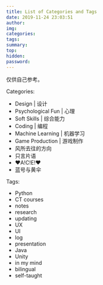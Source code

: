 ```yaml
---
title: List of Categories and Tags
date: 2019-11-24 23:03:51
author:
img:
categories:
tags:
summary:
top:
hidden:
password:
---
```

仅供自己参考。

Categories:

- Design | 设计
- Psychological Fun | 心理
- Soft Skills | 综合能力
- Coding | 编程
- Machine Learning | 机器学习
- Game Production | 游戏制作
- 风所去往的方向
- 只言片语
- ♥A!C!E!♥
- 蓝号与黄伞

Tags:

- Python
- CT courses
- notes
- research
- updating
- UX
- UI
- log
- presentation
- Java
- Unity
- in my mind
- bilingual
- self-taught